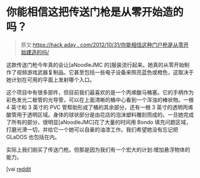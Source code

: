 # 你能相信这把传送门枪是从零开始造的吗？

> 原文:[https://hack aday . com/2012/10/31/你能相信这种门户枪是从零开始建造的吗/](https://hackaday.com/2012/10/31/can-you-believe-this-portal-gun-was-built-from-scratch/)

这款传送门枪今年真的会让[aNoodleJMC 的]服装流行起来。她真的从零开始制作了视频游戏武器复制品。它甚至包括一些电子设备来照亮蓝色或橙色，这取决于她计划在可用的平面上发射哪个入口。

这个项目中有很多部件，但目前我们最喜欢的是一个丙烯酸马桶塞。它的手柄作为彩色发光二极管的光导管，可以在上面清晰的桶中心看到一个浑浊的棒状物。一根 4 英寸和 3 英寸的 PVC 管帮助形成了桶的其余部分，还有一根 3 英寸的透明丙烯酸管用于透明区域。身体的球状部分是由花店的泡沫塑料雕刻而成的。一旦她完成了所有的部分，很明显[aNoodleJMC]花了大量的时间用 Bondo 填充问题区域，打磨光滑一切，并给它一个她可以自豪的油漆工作。我们希望她没有忘记把 GLaDOS 也包括在内。

实际上我们刚买了传送门枪。但那是因为我们有一个宏大的计划:增加悬浮物体的能力。

[vai [reddit](http://www.reddit.com/r/somethingimade/comments/129zqm/portal_gun_i_made_for_halloween/)